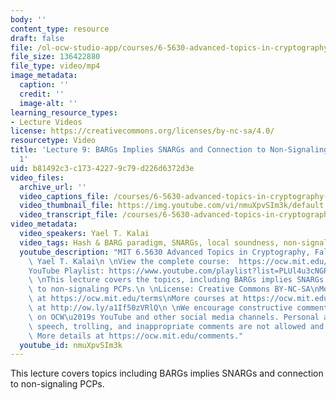 ```yaml
---
body: ''
content_type: resource
draft: false
file: /ol-ocw-studio-app/courses/6-5630-advanced-topics-in-cryptography-fall-2023/65630-f23-lecture-9-part-1_360p_16_9.mp4
file_size: 136422880
file_type: video/mp4
image_metadata:
  caption: ''
  credit: ''
  image-alt: ''
learning_resource_types:
- Lecture Videos
license: https://creativecommons.org/licenses/by-nc-sa/4.0/
resourcetype: Video
title: 'Lecture 9: BARGs Implies SNARGs and Connection to Non-Signaling PCPs, Part
  1'
uid: b81492c3-c173-4227-9c79-d226d6372d3e
video_files:
  archive_url: ''
  video_captions_file: /courses/6-5630-advanced-topics-in-cryptography-fall-2023/1IIeDNafr94fG6QdLc-9_4M1ShMHENy5Q_transcript.webvtt
  video_thumbnail_file: https://img.youtube.com/vi/nmuXpvSIm3k/default.jpg
  video_transcript_file: /courses/6-5630-advanced-topics-in-cryptography-fall-2023/1IIeDNafr94fG6QdLc-9_4M1ShMHENy5Q_transcript.pdf
video_metadata:
  video_speakers: Yael T. Kalai
  video_tags: Hash & BARG paradigm, SNARGs, local soundness, non-signaling PCP
  youtube_description: "MIT 6.5630 Advanced Topics in Cryptography, Fall 2023\nInstructor:\
    \ Yael T. Kalai\n \nView the complete course:  https://ocw.mit.edu/courses/6-5630-advanced-topics-in-cryptography-fall-2023/\n\
    YouTube Playlist: https://www.youtube.com/playlist?list=PLUl4u3cNGP61EZllk7zwgvPbI4kbnKhWz\n\
    \ \nThis lecture covers the topics, including BARGs implies SNARGs and connection\
    \ to non-signaling PCPs.\n \nLicense: Creative Commons BY-NC-SA\nMore information\
    \ at https://ocw.mit.edu/terms\nMore courses at https://ocw.mit.edu\nSupport OCW\
    \ at http://ow.ly/a1If50zVRlQ\n \nWe encourage constructive comments and discussion\
    \ on OCW\u2019s YouTube and other social media channels. Personal attacks, hate\
    \ speech, trolling, and inappropriate comments are not allowed and may be removed.\
    \ More details at https://ocw.mit.edu/comments."
  youtube_id: nmuXpvSIm3k
---
```

This lecture covers topics including BARGs implies SNARGs and connection to non-signaling PCPs.
